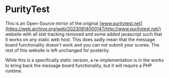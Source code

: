 # PurityTest

This is an Open-Source mirror of the original [www.puritytest.net](https://web.archive.org/web/20230814000147/http://www.puritytest.net/) website with all stat tracking removed and some added javascript such that it works on any static web host. This does sadly mean that the message board functionality doesn't work and you can not submit your scores. The rest of this website is left unchanged for posterity.

While this is a specifically static version, a re-implementation is in the works to bring back the message board functionality, but it will require a PHP runtime.
